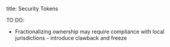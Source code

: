 title: Security Tokens

TO DO:

- Fractionalizing ownership may require compliance with local jurisdictions - introduce clawback and freeze
